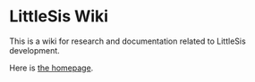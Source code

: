 # LittleSis Wiki

This is a wiki for research and documentation related to LittleSis development.

Here is [the homepage](https://github.com/public-accountability/wiki/wiki).
